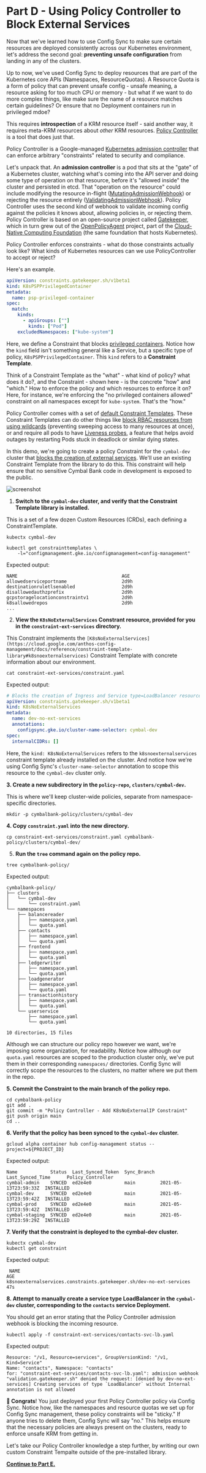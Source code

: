
# Part D - Using Policy Controller to Block External Services 

Now that we've learned how to use Config Sync to make sure certain resources are deployed consistently across our Kubernetes environment, let's address the second goal: **preventing unsafe configuration** from landing in any of the clusters. 

Up to now, we've used Config Sync to deploy resources that are part of the Kubernetes core APIs (Namespaces, ResourceQuotas). A Resource Quota is a form of policy that can prevent unsafe config - unsafe meaning, a resource asking for too much CPU or memory - but what if we want to do more complex things, like make sure the name of a resource matches certain guidelines? Or ensure that no Deployment containers run in privileged mdoe?  

This requires **introspection** of a KRM resource itself - said another way, it requires meta-KRM resources about *other* KRM resources. [Policy Controller](https://cloud.google.com/anthos-config-management/docs/concepts/policy-controller) is a tool that does just that. 

Policy Controller is a Google-managed [Kubernetes admission controller](https://cloud.google.com/anthos-config-management/docs/concepts/policy-controller) that can enforce arbitrary "constraints" related to security and compliance. 

Let's unpack that. An **admission controller** is a pod that sits at the "gate" of a Kubernetes cluster, watching what's coming into the API server and doing some type of operation on that resource, before it's "allowed inside" the cluster and persisted in etcd. That "operation on the resource" could include modifying the resource in-flight ([MutatingAdmissionWebhook](https://kubernetes.io/docs/reference/access-authn-authz/admission-controllers/#mutatingadmissionwebhook)) or rejecting the resource entirely ([ValidatingAdmissionWebhook](https://kubernetes.io/docs/reference/access-authn-authz/admission-controllers/#validatingadmissionwebhook)). Policy Controller uses the second kind of webhook to validate incoming config against the policies it knows about, allowing policies in, or rejecting them. Policy Controller is based on an open-source project called [Gatekeeper](https://github.com/open-policy-agent/gatekeeper#gatekeeper), which in turn grew out of the [OpenPolicyAgent](https://www.openpolicyagent.org/) project, part of the [Cloud-Native Computing Foundation](https://www.cncf.io/) (the same foundation that hosts Kubernetes). 

Policy Controller enforces constraints - what do those constraints actually look like? What kinds of Kubernetes resources can we use PolicyController to accept or reject? 

Here's an example. 

```YAML
apiVersion: constraints.gatekeeper.sh/v1beta1
kind: K8sPSPPrivilegedContainer
metadata:
  name: psp-privileged-container
spec:
  match:
    kinds:
      - apiGroups: [""]
        kinds: ["Pod"]
    excludedNamespaces: ["kube-system"]
```

Here, we define a Constraint that blocks [privileged containers](https://kubernetes.io/docs/concepts/policy/pod-security-policy/#privileged). Notice how the `kind` field isn't something general like a Service, but a specific type of policy, `K8sPSPPrivilegedContainer`. This `kind` refers to a **Constraint Template**. 

Think of a Constraint Template as the "what" - what kind of policy? what does it do?, and the Constraint - shown here - is the concrete "how" and "which." How to enforce the policy and which resources to enforce it on? Here, for instance, we're enforcing the "no privileged containers allowed" constraint on all namespaces except for `kube-system`. That's the "how."  

Policy Controller comes with a set of [default Constraint Templates](https://cloud.google.com/anthos-config-management/docs/reference/constraint-template-library). These Constraint Templates can do other things like [block RBAC resources from using wildcards](https://cloud.google.com/anthos-config-management/docs/reference/constraint-template-library#k8sprohibitrolewildcardaccess) (preventing sweeping access to many resources at once), or and require all pods to have [Liveness probes](https://cloud.google.com/anthos-config-management/docs/reference/constraint-template-library#k8srequiredprobes), a feature that helps avoid outages by restarting Pods stuck in deadlock or similar dying states.  

In this demo, we're going to create a policy Constraint for the `cymbal-dev` cluster that [blocks the creation of external services](https://cloud.google.com/anthos-config-management/docs/reference/constraint-template-library#k8snoexternalservices). We'll use an existing Constraint Template from the library to do this. This constraint will help ensure that no sensitive Cymbal Bank code in development is exposed to the public.  

![screenshot](screenshots/block-ext-services.jpg)

1. **Switch to the `cymbal-dev` cluster, and verify that the Constraint Template library is installed.** 
  
This is a set of a few dozen Custom Resources (CRDs), each defining a ConstraintTemplate.   

```
kubectx cymbal-dev

kubectl get constrainttemplates \
    -l="configmanagement.gke.io/configmanagement=config-management"
```

Expected output: 

```
NAME                                      AGE
allowedserviceportname                    2d9h
destinationruletlsenabled                 2d9h
disallowedauthzprefix                     2d9h
gcpstoragelocationconstraintv1            2d9h
k8sallowedrepos                           2d9h
...
```

2. **View the `K8sNoExternalServices` Constrant resource, provided for you in the `constraint-ext-services` directory.** 

This Constraint implements the `[K8sNoExternalServices](https://cloud.google.com/anthos-config-management/docs/reference/constraint-template-library#k8snoexternalservices)` Constraint Template with concrete information about our environment. 

```
cat constraint-ext-services/constraint.yaml
```

Expected output: 

```YAML 
# Blocks the creation of Ingress and Service type=LoadBalancer resources 
apiVersion: constraints.gatekeeper.sh/v1beta1
kind: K8sNoExternalServices
metadata:
  name: dev-no-ext-services
  annotations:
    configsync.gke.io/cluster-name-selector: cymbal-dev
spec:
  internalCIDRs: []
```

Here, the `kind: K8sNoExternalServices` refers to the `k8snoexternalservices` constraint template already installed on the cluster. And notice how we're using Config Sync's `cluster-name-selector` annotation to scope this resource to the `cymbal-dev` cluster only. 

**3. Create a new subdirectory in the `policy-repo`, `clusters/cymbal-dev`.**

This is where we'll keep cluster-wide policies, separate from namespace-specific directories. 

```
mkdir -p cymbalbank-policy/clusters/cymbal-dev
```

**4. Copy `constraint.yaml` into the new directory.**

```
cp constraint-ext-services/constraint.yaml cymbalbank-policy/clusters/cymbal-dev/
```

5. **Run the `tree` command again on the policy repo.**

```
tree cymbalbank-policy/
```

Expected output: 

```
cymbalbank-policy/
├── clusters
│   └── cymbal-dev
│       └── constraint.yaml
└── namespaces
    ├── balancereader
    │   ├── namespace.yaml
    │   └── quota.yaml
    ├── contacts
    │   ├── namespace.yaml
    │   └── quota.yaml
    ├── frontend
    │   ├── namespace.yaml
    │   └── quota.yaml
    ├── ledgerwriter
    │   ├── namespace.yaml
    │   └── quota.yaml
    ├── loadgenerator
    │   ├── namespace.yaml
    │   └── quota.yaml
    ├── transactionhistory
    │   ├── namespace.yaml
    │   └── quota.yaml
    └── userservice
        ├── namespace.yaml
        └── quota.yaml

10 directories, 15 files
```

Although we can structure our policy repo however we want, we're imposing some organization, for readability. Notice how although our `quota.yaml` resources are scoped to the production cluster only, we've put them in their corresponding `namespaces/` directories. Config Sync will correctly scope the resources to the clusters, no matter where we put them in the repo. 

**5. Commit the Constraint to the main branch of the policy repo.**

```
cd cymbalbank-policy 
git add .
git commit -m "Policy Controller - Add K8sNoExternalIP Constraint"
git push origin main 
cd .. 
```

**6. Verify that the policy has been synced to the `cymbal-dev` cluster.**

```
gcloud alpha container hub config-management status --project=${PROJECT_ID}
```

Expected output: 

```
Name            Status  Last_Synced_Token  Sync_Branch  Last_Synced_Time      Policy_Controller
cymbal-admin    SYNCED  ed2e4e0            main         2021-05-13T23:59:33Z  INSTALLED
cymbal-dev      SYNCED  ed2e4e0            main         2021-05-13T23:59:42Z  INSTALLED
cymbal-prod     SYNCED  ed2e4e0            main         2021-05-13T23:59:42Z  INSTALLED
cymbal-staging  SYNCED  ed2e4e0            main         2021-05-13T23:59:29Z  INSTALLED
```

**7. Verify that the constraint is deployed to the cymbal-dev cluster.** 

```
kubectx cymbal-dev
kubectl get constraint 
```

Expected output: 

```
 NAME                                                                  AGE
k8snoexternalservices.constraints.gatekeeper.sh/dev-no-ext-services   47s
```

**8. Attempt to manually create a service type LoadBalancer in the `cymbal-dev` cluster, corresponding to the `contacts` service Deployment.**
  
You should get an error stating that the Policy Controller admission webhook is blocking the incoming resource. 

```
kubectl apply -f constraint-ext-services/contacts-svc-lb.yaml
```

Expected output: 

```
Resource: "/v1, Resource=services", GroupVersionKind: "/v1, Kind=Service"
Name: "contacts", Namespace: "contacts"
for: "constraint-ext-services/contacts-svc-lb.yaml": admission webhook "validation.gatekeeper.sh" denied the request: [denied by dev-no-ext-services] Creating services of type `LoadBalancer` without Internal annotation is not allowed
```

**🎊 Congrats**! You just deployed your first Policy Controller policy via Config Sync. Notice how, like the namespaces and resource quotas we set up for Config Sync management, these policy constraints will be "sticky." If anyone tries to delete them, Config Sync will say "no." This helps ensure that the necessary policies are always present on the clusters, ready to enforce unsafe KRM from getting in. 

Let's take our Policy Controller knowledge a step further, by writing our own custom Constraint Tempalte outside of the pre-installed library. 

**[Continue to Part E.](partE-custom-policies.md)** 